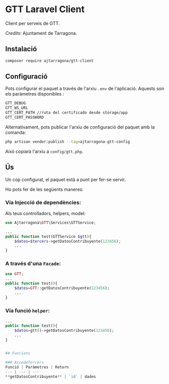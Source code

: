 # GTT Laravel Client
Client per serveis de GTT.

*Credits*: Ajuntament de Tarragona.


## Instalació

```bash
composer require ajtarragona/gtt-client
```

## Configuració

Pots configurar el paquet a través de l'arxiu `.env` de l'aplicació. Aquests son els parámetres disponibles :
```bash
GTT_DEBUG 
GTT_WS_URL
GTT_CERT_PATH //ruta del certificado desde storage/app
GTT_CERT_PASSWORD 
```
Alternativament, pots publicar l'arxiu de configuració del paquet amb la comanda:

```bash
php artisan vendor:publish --tag=ajtarragona-gtt-config
```

Això copiarà l'arxiu a `config/gtt.php`.


## Ús

Un cop configurat, el paquet està a punt per fer-se servir. 

Ho pots fer de les següents maneres:


### Vía Injecció de dependències:

Als teus controlladors, helpers, model:

```php
use Ajtarragona\GTT\Services\GTTService;

...
public function test(GTTService $gtt){
	$datos=$tercers->getDatosContribuyente(123456);
	...
}
```


### A través d'una `Facade`:

```php
use GTT;
...
public function test(){
	$datos=GTT::getDatosContribuyente(123456);
	...
}
```



### Vía funció `helper`:
```php
...
public function test(){
	$datos=gtt()->getDatosContribuyente(123456);
	...
}


## Funcions

### AccedeTercers
Funció | Paràmetres | Retorn 
--- | --- | --- 
**getDatosContribuyente** | `id` | dades
